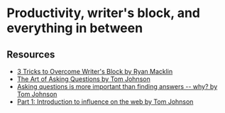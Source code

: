 

# Productivity, writer's block, and everything in between

## Resources
- [3 Tricks to Overcome Writer's Block by Ryan Macklin](https://thegooddocsproject.dev/blog/3-tricks-to-overcome-writers-block/?utm_campaign=Everything%20Technical%20Writing%20Newsletter&utm_medium=email&utm_source=Revue%20newsletter)
- [The Art of Asking Questions by Tom Johnson](https://idratherbewriting.com/2010/02/17/the-art-of-asking-questions/)
- [Asking questions is more important than finding answers -- why? by Tom Johnson](https://idratherbewriting.com/2012/04/27/asking-questions-is-more-important-than-finding-answers-why/)
- [Part 1: Introduction to influence on the web by Tom Johnson](https://idratherbewriting.com/web-and-workplace-influence/part1-introduction-to-influencers.html)
